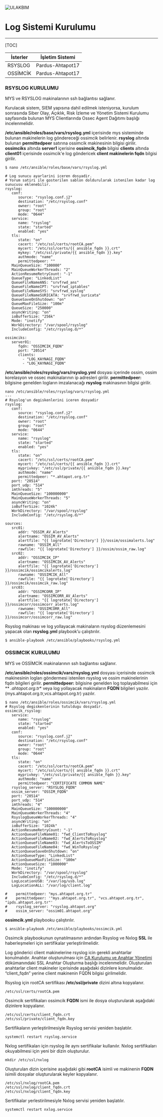 ![ULAKBIM](../img/ulakbim.jpg)
# Log Sistemi Kurulumu
-----------------

[TOC]


 |   İsterler	|   İşletim Sistemi   |
 |  ----------	|  -----------------  |
 |     RSYSLOG	|   Pardus-Ahtapot17  |
 |     OSSİMCİK	|   Pardus-Ahtapot17  |


### RSYSLOG KURULUMU

MYS ve RSYSLOG makinalarının ssh bağlantısı sağlanır. 

Kurulacak sistem, SIEM yapısına dahil edilmek isteniyorsa, kurulum sonrasında Siber Olay, Açıklık, Risk İzleme ve Yönetim Sistemi Kurulumu sayfasında bulunan 
MYS Clientlarında Ossec Agent Dağıtımı başlığı incelenmelidir.

**/etc/ansible/roles/base/vars/rsyslog.yml** içerisinde mys sisteminde bulunan makinelerin log göndereceği ossimcik belirlenir. **rsyslog** altında bulunan **permittedpeer** satırına ossimcik makinesinin bilgisi girilir. **ossimciks** altında **server1** içerisine **ossimcik_fqdn** bilgisi **clients** altında **client01** içerisinde ossimcik'e log göndericek **client makinelerin fqdn** bilgisi girilir.
```
$ nano /etc/ansible/roles/base/vars/rsyslog.yml

# Log sunucu ayarlarini iceren dosyadir.
# Yorum satiri ile gosterilen sablon doldurularak istenilen kadar log sunucusu eklenebilir.
rsyslog:
   conf:
      source: "rsyslog.conf.j2" 
      destination: "/etc/rsyslog.conf" 
      owner: "root" 
      group: "root" 
      mode: "0644" 
   service:
      name: "rsyslog" 
      state: "started" 
      enabled: "yes"
   tls:
      state: "on"
      cacert: "/etc/ssl/certs/rootCA.pem"
      mycert: "/etc/ssl/certs/{{ ansible_fqdn }}.crt"
      mykey: "/etc/ssl/private/{{ ansible_fqdn }}.key"   
      authmode: "name"
      permittedpeer: ""
   MainQueueSize: "100000"
   MainQueueWorkerThreads: "2"
   ActionResumeRetryCount: "-1"
   QueueType: "LinkedList"
   QueueFileNameANS: "srvfrwd_ans"
   QueueFileNameIPT: "srvfrwd_iptables"
   QueueFileNameSYS: "srvfrwd_syslog"
   QueueFileNameSURICATA: "srvfrwd_suricata"
   QueueSaveOnShutdown: "on"
   QueueMaxFileSize: "100m"
   QueueSize: "250000"
   asyncWriting: "on" 
   ioBufferSize: "256k" 
   Mode: "inotify"
   WorkDirectory: "/var/spool/rsyslog" 
   IncludeConfig: "/etc/rsyslog.d/*" 

ossimciks:
   server01:
      fqdn: "OSSIMCIK_FQDN"
      port: "20514"
      clients:
        - "LOG_KAYNAGI_FQDN"
        - "LOG_KAYNAGI_FQDN"
```

**/etc/ansible/roles/rsyslog/vars/rsyslog.yml** dosyası içerinde ossim, ossim korelasyon ve ossec makinalarının ip adresleri girilir. **permittedpeer:** bilgisine genelden logların imzalanacağı **rsyslog** makinasının bilgisi girilir.

```
nano /etc/ansible/roles/rsyslog/vars/rsyslog.yml
---
# Rsyslog'un degiskenlerini iceren dosyadir
rsyslog:
   conf:
      source: "rsyslog.conf.j2"
      destination: "/etc/rsyslog.conf"
      owner: "root"
      group: "root"
      mode: "0644"
   service:
      name: "rsyslog"
      state: "started"
      enabled: "yes"
   tls:
      state: "on"
      cacert: "/etc/ssl/certs/rootCA.pem"
      mycert: "/etc/ssl/certs/{{ ansible_fqdn }}.crt"
      myprivkey: "/etc/ssl/private/{{ ansible_fqdn }}.key"
      authmode: "name"
      permittedpeer: "*.ahtapot.org.tr"
   port: "20514"
   port_udp: "514"
   imthreads: "5"
   MainQueueSize: "100000000"
   MainQueueWorkerThreads: "5"
   asyncWriting: "on"
   ioBufferSize: "1024k"
   WorkDirectory: "/var/spool/rsyslog"
   IncludeConfig: "/etc/rsyslog.d/*"

sources:
   src01:
      addr: "OSSIM_AV_Alerts"
      alertname: "OSSIM_AV_Alerts"
      alertfile: "{{ logrotate['Directory'] }}/ossim/ossimalerts.log"
      rawname: "OSSIM_All"
      rawfile: "{{ logrotate['Directory'] }}/ossim/ossim_raw.log"
   src02:
      addr: "OSSIMCIK_IP"
      alertname: "OSSIMCIK_AV_Alerts"
      alertfile: "{{ logrotate['Directory'] }}/ossimcik/ossimcikalerts.log"
      rawname: "OSSIMCIK_All"
      rawfile: "{{ logrotate['Directory'] }}/ossimcik/ossimcik_raw.log"
   src03:
      addr: "OSSIMCORR_IP"
      alertname: "OSSIMCORR_AV_Alerts"
      alertfile: "{{ logrotate['Directory'] }}/ossimcorr/ossimcorr_alerts.log"
      rawname: "OSSIMCORR_All"
      rawfile: "{{ logrotate['Directory'] }}/ossimcorr/ossimcorr_raw.log"

```

Rsyslog makinası ve log yollayacak makinaların rsyslog düzenlemesini yapacak olan **rsyslog.yml** playbook’u çalıştırılır.
```
$ ansible-playbook /etc/ansible/playbooks/rsyslog.yml
```

### OSSIMCIK KURULUMU

MYS ve OSSİMCİK makinalarının ssh bağlantısı sağlanır. 

**/etc/ansible/roles/ossimcik/vars/rsyslog.yml** dosyası içerisinde ossimcik makinesinin logları göndermesi istenilen rsyslog ve ossim makinelerinin fqdn bilgileri girilir. **permittedpeer:** bilgisine genelden log toplayabilmesi için ** *.ahtapot.org.tr** veya log yollayacak makinaların **FQDN** bilgileri yazılır. (mys.ahtapot.org.tr,vcs.ahtapot.org.tr) yazılır. 
```
$ nano /etc/ansible/roles/ossimcik/vars/rsyslog.yml
# Rsyslog degiskenlerinin tutuldugu dosyadir.
ossimcik_rsyslog:
   service:
      name: "rsyslog"
      state: "started"
      enabled: "yes"
   conf:
      source: "rsyslog.conf.j2"
      destination: "/etc/rsyslog.conf"
      owner: "root"
      group: "root"
      mode: "0644"
   tls:
      state: "on"
      cacert: "/etc/ssl/certs/rootCA.pem"
      mycert: "/etc/ssl/certs/{{ ansible_fqdn }}.crt"
      myprivkey: "/etc/ssl/private/{{ ansible_fqdn }}.key"
      authmode: "name"
      permittedpeer: "CERTIFICATE COMMON NAME"
   rsyslog_server: "RSYSLOG_FQDN"
   ossim_server: "OSSIM_FQDN"
   port: "20514"
   port_udp: "514"
   imthreads: "4"
   MainQueueSize: "100000000"
   MainQueueWorkerThreads: "4"
   RsyslogQueueWorkerThreads: "4"
   asyncWriting: "on"
   ioBufferSize: "1024k"
   ActionResumeRetryCount: "-1"
   ActionQueueFileName01: "fwd_ClientToRsyslog"
   ActionQueueFileName02: "fwd_AlertsToRsyslog"
   ActionQueueFileName03: "fwd_AlertsToOSSIM"
   ActionQueueFileName04: "fwd_WinToRsyslog"
   ActionQueueSaveOnShutdown: "on"
   ActionQueueType: "LinkedList"
   ActionQueueMaxFileSize: "100m"
   ActionQueueSize: "1000000"
   Mode: "inotify"
   WorkDirectory: "/var/spool/rsyslog"
   IncludeConfig: "/etc/rsyslog.d/*"
   LogLocationUSB: "/var/log/usb.log"
   LogLocationALL: "/var/log/client.log"

#    permittedpeer: "mys.ahtapot.org.tr"
#    permittedpeer: '"mys.ahtapot.org.tr", "vcs.ahtapot.org.tr", "ipds.ahtapot.org.tr"'
#    rsyslog_server: "rsyslog.ahtapot.org"
#    ossim_server: "ossim01.ahtapot.org"
```

**ossimcik.yml** playbooku çalıştırılır.
```
$ ansible-playbook /etc/ansible/playbooks/ossimcik.yml
```
Ossimcik playbookunun oynatılmasının ardından Rsyslog ve Nxlog **SSL** ile haberleşmeleri için sertifikalar yerleştirilmelidir.

Log gönderici client makinelerine rsyslog icin gerekli anahtarlar konulmalıdır. Anahtar oluşturulması için [CA Kurulumu ve Anahtar Yönetimi](ca-kurulum.md) dökümanındaki SSL Anahtar Oluşturma başlığı incelenmelidir. Oluşturulan anahtarlar client makineler içerisinde aşağıdaki dizinlere konulmalıdır. “client_fqdn” yerine client makinenin FQDN bilgisi girilmelidir.

Rsyslog için rootCA sertifikası **/etc/ssl/private** dizini altına kopyalanır.
```
/etc/ssl/certs/rootCA.pem
```
Ossimcik sertifikaları ossimcik **FQDN** ismi ile dosya oluşturularak aşağıdaki dizinlere kopyalanır.
```
/etc/ssl/certs/client_fqdn.crt
/etc/ssl/private/client_fqdn.key
```
Sertifikaların yerleştirilmesiyle Rsyslog servisi yeniden başlatılır.
```
systemctl restart rsyslog.service
```
Nxlog sertifikaları için rsyslog ile aynı sertifikalar kullanılır. Nxlog sertifikaları okuyabilmesi için yeni bir dizin oluşturulur.
```
mkdir /etc/ssl/nxlog
```
Oluşturulan dizin içerisine aşağıdaki gibi **rootCA** isimli ve makinenin **FQDN** isimili dosyalar oluşturularak keyler kopyalanır. 
```
/etc/ssl/nxlog/rootCA.pem
/etc/ssl/nxlog/client_fqdn.crt
/etc/ssl/nxlog/client_fqdn.key
```
Sertifikalar yerlestirilmesiyle Nxlog servisi yeniden başlatılır.
```
systemctl restart nxlog.service
```

